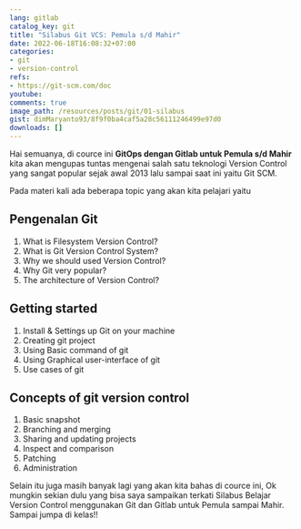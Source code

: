 ```yaml
---
lang: gitlab
catalog_key: git
title: "Silabus Git VCS: Pemula s/d Mahir"
date: 2022-06-18T16:08:32+07:00
categories:
- git
- version-control
refs: 
- https://git-scm.com/doc
youtube: 
comments: true
image_path: /resources/posts/git/01-silabus
gist: dimMaryanto93/8f9f0ba4caf5a28c56111246499e97d0
downloads: []
---
```


Hai semuanya, di cource ini **GitOps dengan Gitlab untuk Pemula s/d Mahir** kita akan mengupas tuntas mengenai salah satu teknologi Version Control yang sangat popular sejak awal 2013 lalu sampai saat ini yaitu Git SCM.

Pada materi kali ada beberapa topic yang akan kita pelajari yaitu

<!--more-->

## Pengenalan Git

1. What is Filesystem Version Control?
2. What is Git Version Control System?
3. Why we should used Version Control?
4. Why Git very popular?
5. The architecture of Version Control?

## Getting started

1. Install & Settings up Git on your machine
2. Creating git project
3. Using Basic command of git
4. Using Graphical user-interface of git
5. Use cases of git

## Concepts of git version control

1. Basic snapshot
2. Branching and merging
3. Sharing and updating projects
4. Inspect and comparison
5. Patching
6. Administration


Selain itu juga masih banyak lagi yang akan kita bahas di cource ini, Ok mungkin sekian dulu yang bisa saya sampaikan terkati Silabus Belajar Version Control menggunakan Git dan Gitlab untuk Pemula sampai Mahir. Sampai jumpa di kelas!!